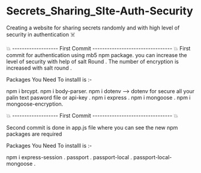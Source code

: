 # Secrets_Sharing_SIte-Auth-Security
Creating a website for sharing secrets randomly and with high level of security in authentication ☠️



💥 ------------------- First Commit --------------------------------- 💥
First commit for authentication using mb5 npm package.
you can increase the level of security with help of salt Round .
The number of encryption is increased with salt round .

Packages You Need To installl is :-

npm i brcypt.
npm i body-parser.
npm i dotenv --> dotenv for secure all your palin text pasword file or api-key .
npm i express .
npm i mongoose .
npm i mongoose-encryption.


💥 ------------------- First Commit --------------------------------- 💥

Second commit is done in app.js file where you can see the new npm packages are required

Packages You Need To installl is :-

npm i express-session .
passport .
passport-local .
passport-local-mongoose .
